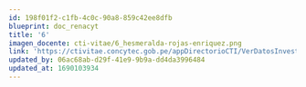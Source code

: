 ```yaml
---
id: 198f01f2-c1fb-4c0c-90a8-859c42ee8dfb
blueprint: doc_renacyt
title: '6'
imagen_docente: cti-vitae/6_hesmeralda-rojas-enriquez.png
link: 'https://ctivitae.concytec.gob.pe/appDirectorioCTI/VerDatosInvestigador.do?id_investigador=36648'
updated_by: 06ac68ab-d29f-41e9-9b9a-dd4da3996484
updated_at: 1690103934
---
```


